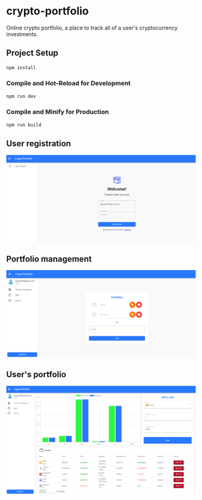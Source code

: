 # crypto-portfolio

Online crypto portfolio, a place to track all of a user's cryptocurrency investments.

## Project Setup

```sh
npm install
```

### Compile and Hot-Reload for Development

```sh
npm run dev
```

### Compile and Minify for Production

```sh
npm run build
```

## User registration

![img.png](src/assets/images/readme/auth.png)

## Portfolio management

![img.png](src/assets/images/readme/portfolios-management.png)

## User's portfolio

![img.png](src/assets/images/readme/portfolio.png)
